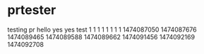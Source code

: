 # prtester
testing pr
hello
yes
yes
test
1
1
1
1
1
1
1
1
1474087050
1474087676
1474089465
1474089588
1474089662
1474091456
1474092169
1474092708

